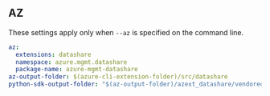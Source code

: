 ## AZ

These settings apply only when `--az` is specified on the command line.

``` yaml $(az)
az:
  extensions: datashare
  namespace: azure.mgmt.datashare
  package-name: azure-mgmt-datashare
az-output-folder: $(azure-cli-extension-folder)/src/datashare
python-sdk-output-folder: "$(az-output-folder)/azext_datashare/vendored_sdks/datashare"

```
